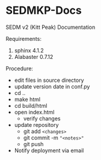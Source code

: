 # SEDMKP-Docs
SEDM v2 (Kitt Peak) Documentation

Requirements:
1. sphinx 4.1.2
2. Alabaster 0.7.12

Procedure:
- edit files in source directory
- update version date in conf.py
- cd ..
- make html
- cd build/html
- open index.html
  - verify changes
- update repository
  - git add `<changes>`
  - git commit -m `"<notes>"`
  - git push 
- Notify deployment via email

